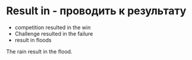 # Result in - проводить к результату

- competition resulted in the win
- Challenge resulted in the failure
- result in floods

The rain result in the flood.
